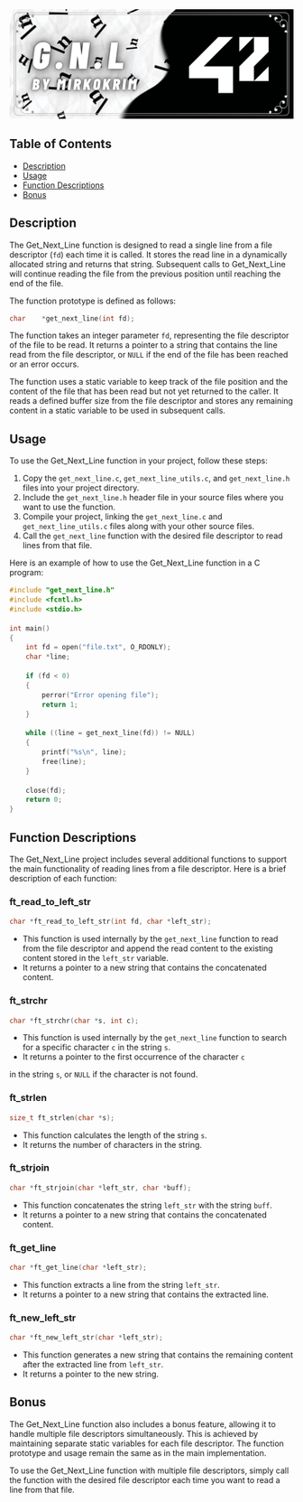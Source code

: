 <img src="https://github.com/MirkokriM/42_Common_Core/blob/main/README.FILE/Copia%20di%20MirkokriM_github42_GNL.png">

## Table of Contents
- [Description](#description)
- [Usage](#usage)
- [Function Descriptions](#function-descriptions)
- [Bonus](#bonus)

## Description
The Get_Next_Line function is designed to read a single line from a file descriptor (`fd`) each time it is called. It stores the read line in a dynamically allocated string and returns that string. Subsequent calls to Get_Next_Line will continue reading the file from the previous position until reaching the end of the file.

The function prototype is defined as follows:
```c
char	*get_next_line(int fd);
```
The function takes an integer parameter `fd`, representing the file descriptor of the file to be read. It returns a pointer to a string that contains the line read from the file descriptor, or `NULL` if the end of the file has been reached or an error occurs.

The function uses a static variable to keep track of the file position and the content of the file that has been read but not yet returned to the caller. It reads a defined buffer size from the file descriptor and stores any remaining content in a static variable to be used in subsequent calls.

## Usage
To use the Get_Next_Line function in your project, follow these steps:

1. Copy the `get_next_line.c`, `get_next_line_utils.c`, and `get_next_line.h` files into your project directory.
2. Include the `get_next_line.h` header file in your source files where you want to use the function.
3. Compile your project, linking the `get_next_line.c` and `get_next_line_utils.c` files along with your other source files.
4. Call the `get_next_line` function with the desired file descriptor to read lines from that file.

Here is an example of how to use the Get_Next_Line function in a C program:
```c
#include "get_next_line.h"
#include <fcntl.h>
#include <stdio.h>

int main()
{
    int fd = open("file.txt", O_RDONLY);
    char *line;

    if (fd < 0)
    {
        perror("Error opening file");
        return 1;
    }

    while ((line = get_next_line(fd)) != NULL)
    {
        printf("%s\n", line);
        free(line);
    }

    close(fd);
    return 0;
}
```

## Function Descriptions
The Get_Next_Line project includes several additional functions to support the main functionality of reading lines from a file descriptor. Here is a brief description of each function:

### ft_read_to_left_str
```c
char *ft_read_to_left_str(int fd, char *left_str);
```
- This function is used internally by the `get_next_line` function to read from the file descriptor and append the read content to the existing content stored in the `left_str` variable.
- It returns a pointer to a new string that contains the concatenated content.

### ft_strchr
```c
char *ft_strchr(char *s, int c);
```
- This function is used internally by the `get_next_line` function to search for a specific character `c` in the string `s`.
- It returns a pointer to the first occurrence of the character `c`

 in the string `s`, or `NULL` if the character is not found.

### ft_strlen
```c
size_t ft_strlen(char *s);
```
- This function calculates the length of the string `s`.
- It returns the number of characters in the string.

### ft_strjoin
```c
char *ft_strjoin(char *left_str, char *buff);
```
- This function concatenates the string `left_str` with the string `buff`.
- It returns a pointer to a new string that contains the concatenated content.

### ft_get_line
```c
char *ft_get_line(char *left_str);
```
- This function extracts a line from the string `left_str`.
- It returns a pointer to a new string that contains the extracted line.

### ft_new_left_str
```c
char *ft_new_left_str(char *left_str);
```
- This function generates a new string that contains the remaining content after the extracted line from `left_str`.
- It returns a pointer to the new string.

## Bonus
The Get_Next_Line function also includes a bonus feature, allowing it to handle multiple file descriptors simultaneously. This is achieved by maintaining separate static variables for each file descriptor. The function prototype and usage remain the same as in the main implementation.

To use the Get_Next_Line function with multiple file descriptors, simply call the function with the desired file descriptor each time you want to read a line from that file.
